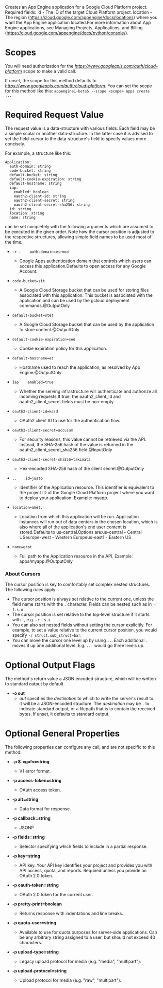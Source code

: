Creates an App Engine application for a Google Cloud Platform project. Required fields:
id - The ID of the target Cloud Platform project.
location - The region (https://cloud.google.com/appengine/docs/locations) where you want the App Engine application located.For more information about App Engine applications, see Managing Projects, Applications, and Billing (https://cloud.google.com/appengine/docs/python/console/).
# Scopes

You will need authorization for the *https://www.googleapis.com/auth/cloud-platform* scope to make a valid call.

If unset, the scope for this method defaults to *https://www.googleapis.com/auth/cloud-platform*.
You can set the scope for this method like this: `appengine1-beta5 --scope <scope> apps create ...`
# Required Request Value

The request value is a data-structure with various fields. Each field may be a simple scalar or another data-structure.
In the latter case it is advised to set the field-cursor to the data-structure's field to specify values more concisely.

For example, a structure like this:
```
Application:
  auth-domain: string
  code-bucket: string
  default-bucket: string
  default-cookie-expiration: string
  default-hostname: string
  iap:
    enabled: boolean
    oauth2-client-id: string
    oauth2-client-secret: string
    oauth2-client-secret-sha256: string
  id: string
  location: string
  name: string

```

can be set completely with the following arguments which are assumed to be executed in the given order. Note how the cursor position is adjusted to the respective structures, allowing simple field names to be used most of the time.

* `-r .    auth-domain=eirmod`
    - Google Apps authentication domain that controls which users can access this application.Defaults to open access for any Google Account.
* `code-bucket=sit`
    - A Google Cloud Storage bucket that can be used for storing files associated with this application. This bucket is associated with the application and can be used by the gcloud deployment commands.@OutputOnly
* `default-bucket=stet`
    - A Google Cloud Storage bucket that can be used by the application to store content.@OutputOnly
* `default-cookie-expiration=sed`
    - Cookie expiration policy for this application.
* `default-hostname=et`
    - Hostname used to reach the application, as resolved by App Engine.@OutputOnly
* `iap    enabled=true`
    - Whether the serving infrastructure will authenticate and authorize all incoming requests.If true, the oauth2_client_id and oauth2_client_secret fields must be non-empty.
* `oauth2-client-id=kasd`
    - OAuth2 client ID to use for the authentication flow.
* `oauth2-client-secret=accusam`
    - For security reasons, this value cannot be retrieved via the API. Instead, the SHA-256 hash of the value is returned in the oauth2_client_secret_sha256 field.@InputOnly
* `oauth2-client-secret-sha256=takimata`
    - Hex-encoded SHA-256 hash of the client secret.@OutputOnly

* `..    id=justo`
    - Identifier of the Application resource. This identifier is equivalent to the project ID of the Google Cloud Platform project where you want to deploy your application. Example: myapp.
* `location=amet.`
    - Location from which this application will be run. Application instances will run out of data centers in the chosen location, which is also where all of the application&#39;s end user content is stored.Defaults to us-central.Options are:us-central - Central USeurope-west - Western Europeus-east1 - Eastern US
* `name=erat`
    - Full path to the Application resource in the API. Example: apps/myapp.@OutputOnly


### About Cursors

The cursor position is key to comfortably set complex nested structures. The following rules apply:

* The cursor position is always set relative to the current one, unless the field name starts with the `.` character. Fields can be nested such as in `-r f.s.o` .
* The cursor position is set relative to the top-level structure if it starts with `.`, e.g. `-r .s.s`
* You can also set nested fields without setting the cursor explicitly. For example, to set a value relative to the current cursor position, you would specify `-r struct.sub_struct=bar`.
* You can move the cursor one level up by using `..`. Each additional `.` moves it up one additional level. E.g. `...` would go three levels up.


# Optional Output Flags

The method's return value a JSON encoded structure, which will be written to standard output by default.

* **-o out**
    - *out* specifies the *destination* to which to write the server's result to.
      It will be a JSON-encoded structure.
      The *destination* may be `-` to indicate standard output, or a filepath that is to contain the received bytes.
      If unset, it defaults to standard output.
# Optional General Properties

The following properties can configure any call, and are not specific to this method.

* **-p $-xgafv=string**
    - V1 error format.

* **-p access-token=string**
    - OAuth access token.

* **-p alt=string**
    - Data format for response.

* **-p callback=string**
    - JSONP

* **-p fields=string**
    - Selector specifying which fields to include in a partial response.

* **-p key=string**
    - API key. Your API key identifies your project and provides you with API access, quota, and reports. Required unless you provide an OAuth 2.0 token.

* **-p oauth-token=string**
    - OAuth 2.0 token for the current user.

* **-p pretty-print=boolean**
    - Returns response with indentations and line breaks.

* **-p quota-user=string**
    - Available to use for quota purposes for server-side applications. Can be any arbitrary string assigned to a user, but should not exceed 40 characters.

* **-p upload-type=string**
    - Legacy upload protocol for media (e.g. &#34;media&#34;, &#34;multipart&#34;).

* **-p upload-protocol=string**
    - Upload protocol for media (e.g. &#34;raw&#34;, &#34;multipart&#34;).
